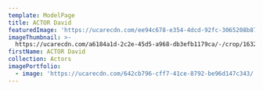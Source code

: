 ```yaml
---
template: ModelPage
title: ACTOR David
featuredImage: 'https://ucarecdn.com/ee94c678-e354-4dcd-92fc-3065208b87cf/'
imageThumbnail: >-
  https://ucarecdn.com/a6184a1d-2c2e-45d5-a968-db3efb1179ca/-/crop/1632x2224/0,0/-/preview/
firstName: ACTOR David
collection: Actors
imagePortfolio:
  - image: 'https://ucarecdn.com/642cb796-cff7-41ce-8792-be96d147c343/'
---
```


